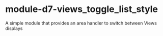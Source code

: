 module-d7-views_toggle_list_style
=================================

A simple module that provides an area handler to switch between Views displays
